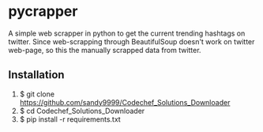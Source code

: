 # pycrapper
A simple web scrapper in python to get the current trending hashtags on twitter. Since web-scrapping through BeautifulSoup doesn't work on twitter web-page, so this the manually scrapped data from twitter.

## Installation
1. $ git clone https://github.com/sandy9999/Codechef_Solutions_Downloader
2. $ cd Codechef_Solutions_Downloader
3. $ pip install -r requirements.txt


